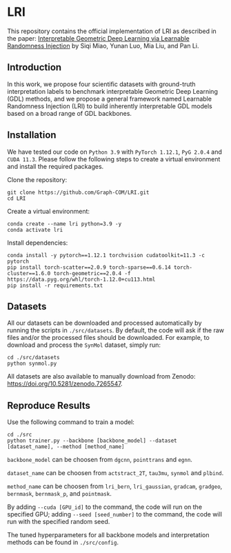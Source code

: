 # LRI
This repository contains the official implementation of LRI as described in the paper: [Interpretable Geometric Deep Learning via Learnable Randomness Injection]() by Siqi Miao, Yunan Luo, Mia Liu, and Pan Li.

## Introduction
In this work, we propose four scientific datasets with ground-truth interpretation labels to benchmark interpretable Geometric Deep Learning (GDL) methods, and we propose a general framework named Learnable Randomness Injection (LRI) to build inherently interpretable GDL models based on a broad range of GDL backbones.

## Installation
We have tested our code on `Python 3.9` with `PyTorch 1.12.1`, `PyG 2.0.4` and `CUDA 11.3`. Please follow the following steps to create a virtual environment and install the required packages.

Clone the repository:
```
git clone https://github.com/Graph-COM/LRI.git
cd LRI
```

Create a virtual environment:
```
conda create --name lri python=3.9 -y
conda activate lri
```

Install dependencies:
```
conda install -y pytorch==1.12.1 torchvision cudatoolkit=11.3 -c pytorch
pip install torch-scatter==2.0.9 torch-sparse==0.6.14 torch-cluster==1.6.0 torch-geometric==2.0.4 -f https://data.pyg.org/whl/torch-1.12.0+cu113.html
pip install -r requirements.txt
```

## Datasets
All our datasets can be downloaded and processed automatically by running the scripts in `./src/datasets`. By default, the code will ask if the raw files and/or the processed files should be downloaded. For example, to download and process the `SynMol` dataset, simply run:
```
cd ./src/datasets
python synmol.py
```

All datasets are also available to manually download from Zenodo: https://doi.org/10.5281/zenodo.7265547.


## Reproduce Results
Use the following command to train a model:

```
cd ./src
python trainer.py --backbone [backbone_model] --dataset [dataset_name], --method [method_name]
```
`backbone_model` can be choosen from `dgcnn`, `pointtrans` and `egnn`.

`dataset_name` can be choosen from `actstract_2T`, `tau3mu`, `synmol` and `plbind`.

`method_name` can be choosen from `lri_bern`, `lri_gaussian`, `gradcam`, `gradgeo`, `bernmask`, `bernmask_p`, and `pointmask`.

By adding `--cuda [GPU_id]` to the command, the code will run on the specified GPU; adding `--seed [seed_number]` to the command, the code will run with the specified random seed.

The tuned hyperparameters for all backbone models and interpretation methods can be found in `./src/config`.
